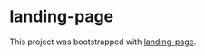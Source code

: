 # landing-page 
This project was bootstrapped with [landing-page](https://coder11111000100.github.io/landing-page/).
